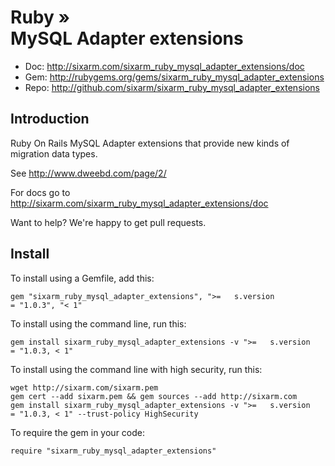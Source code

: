 # Ruby » <br> MySQL Adapter extensions

* Doc: <http://sixarm.com/sixarm_ruby_mysql_adapter_extensions/doc>
* Gem: <http://rubygems.org/gems/sixarm_ruby_mysql_adapter_extensions>
* Repo: <http://github.com/sixarm/sixarm_ruby_mysql_adapter_extensions>
<!--HEADER-SHUT-->


## Introduction

Ruby On Rails MySQL Adapter extensions that provide new kinds of migration data types.

See http://www.dweebd.com/page/2/

For docs go to <http://sixarm.com/sixarm_ruby_mysql_adapter_extensions/doc>

Want to help? We're happy to get pull requests.


<!--INSTALL-OPEN-->

## Install

To install using a Gemfile, add this:

    gem "sixarm_ruby_mysql_adapter_extensions", ">=   s.version           = "1.0.3", "< 1"

To install using the command line, run this:

    gem install sixarm_ruby_mysql_adapter_extensions -v ">=   s.version           = "1.0.3, < 1"

To install using the command line with high security, run this:

    wget http://sixarm.com/sixarm.pem
    gem cert --add sixarm.pem && gem sources --add http://sixarm.com
    gem install sixarm_ruby_mysql_adapter_extensions -v ">=   s.version           = "1.0.3, < 1" --trust-policy HighSecurity

To require the gem in your code:

    require "sixarm_ruby_mysql_adapter_extensions"

<!--INSTALL-SHUT-->

